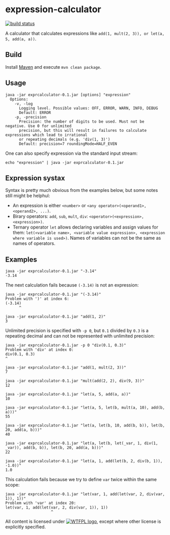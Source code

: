 # expression-calculator
[![build status](https://travis-ci.org/stIncMale/expression-calculator.svg?branch=master)](https://travis-ci.org/stIncMale/expression-calculator)

A calculator that calculates expressions like `add(1, mult(2, 3)), or let(a, 5, add(a, a))`.

## Build
Install [Maven](https://maven.apache.org/) and execute
`mvn clean package`.

## Usage
```
java -jar exprcalculator-0.1.jar [options] "expression"
  Options:
    -v, -log
      Logging level. Possible values: OFF, ERROR, WARN, INFO, DEBUG
      Default: ERROR
    -p, -precision
      Precision: the number of digits to be used. Must not be negative. Use 0 for unlimited
      precision, but this will result in failures to calculate expressions which lead to irrational
      or repeating decimals (e.g. 'div(1, 3)')
      Default: precision=7 roundingMode=HALF_EVEN
```
One can also specify expression via the standard input stream:
```
echo "expression" | java -jar exprcalculator-0.1.jar
```

## Expression systax
Syntax is pretty much obvious from the examples below, but some notes still might be helphul:
* An expression is either `<number>` or `<any operator>(<operand1>, <operand2>, ...)`.
* Birary operators: `add`, `sub`, `mult`, `div`:
`<operator>(<expression>, <expression>)`.
* Ternary operator `let` allows declaring variables and assign values for them:
`let(<variable name>, <variable value expression>, <expression where variable is used>)`.
Names of variables can not be the same as names of operators.

## Examples
```
java -jar exprcalculator-0.1.jar "-3.14"
-3.14
```

The next calculation fails because `(-3.14)` is not an expression:
```
java -jar exprcalculator-0.1.jar "(-3.14)"
Problem with ')' at index 6:
(-3.14)
      ^
```

```
java -jar exprcalculator-0.1.jar "add(1, 2)"
3
```

Unlimited precision is specified with `-p 0`,
but `0.1` divided by `0.3` is a repeating decimal and can not be represented with unlimited precision:
```
java -jar exprcalculator-0.1.jar -p 0 "div(0.1, 0.3)"
Problem with 'div' at index 0:
div(0.1, 0.3)
^
```

```
java -jar exprcalculator-0.1.jar "add(1, mult(2, 3))"
7
```

```
java -jar exprcalculator-0.1.jar "mult(add(2, 2), div(9, 3))"
12
```

```
java -jar exprcalculator-0.1.jar "let(a, 5, add(a, a))"
10
```

```
java -jar exprcalculator-0.1.jar "let(a, 5, let(b, mult(a, 10), add(b, a)))"
55
```

```
java -jar exprcalculator-0.1.jar "let(a, let(b, 10, add(b, b)), let(b, 20, add(a, b)))"
40
```

```
java -jar exprcalculator-0.1.jar "let(a, let(b, let(_var, 1, div(1, _var)), add(b, b)), let(b, 20, add(a, b)))"
22
```

```
java -jar exprcalculator-0.1.jar "let(a, 1, add(let(b, 2, div(b, 1)), -1.0))"
1.0
```

This calculation fails because we try to define `var` twice within the same scope:
```
java -jar exprcalculator-0.1.jar "let(var, 1, add(let(var, 2, div(var, 1)), 1))"
Problem with 'var' at index 20:
let(var, 1, add(let(var, 2, div(var, 1)), 1))
                    ^
```

All content is licensed under [![WTFPL logo](http://www.wtfpl.net/wp-content/uploads/2012/12/wtfpl-badge-2.png)](http://www.wtfpl.net/), except where other license is explicitly specified.